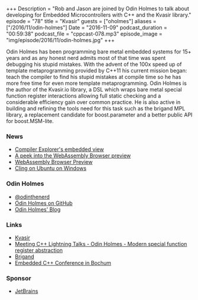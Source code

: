 +++
Description = "Rob and Jason are joined by Odin Holmes to talk about developing for Embedded Microcontrollers with C++ and the Kvasir library."
episode = "78"
title = "Kvasir"
guests = ["oholmes"]
aliases = ["/2016/11/odin-holmes"]
Date = "2016-11-09"
podcast_duration = "00:59:38"
podcast_file = "cppcast-078.mp3"
episode_image = "img/episode/2016/11/odin-holmes.jpg"
+++

Odin Holmes has been programming bare metal embedded systems for 15+ years and as any honest nerd admits most of that time was spent debugging his stupid mistakes. With the advent of the 100x speed up of template metaprogramming provided by C++11 his current mission began: teach the compiler to find his stupid mistakes at compile time so he has more free time for even more template metaprogramming. Odin Holmes is the author of the Kvasir.io library, a DSL which wraps bare metal special function register interactions allowing full static checking and a considerable efficiency gain over common practice. He is also active in building and refining the tools need for this task such as the brigand MPL library, a replacement candidate for boost.parameter and a better public API for boost.MSM-lite.

### News ###

 - [Compiler Explorer's embedded view](http://xania.org/201611/compiler-explorer-now-supports-embedded-view)
 - [A peek into the WebAssembly Browser preview](https://blogs.windows.com/msedgedev/2016/10/31/webassembly-browser-preview/#FkxTj26Ahp54efus.97)
 - [WebAssembly Browser Preview](https://hacks.mozilla.org/2016/10/webassembly-browser-preview/)
 - [Cling on Ubuntu on Windows](https://www.youtube.com/watch?v=PLF5Y5BXD_g)
 
### Odin Holmes ###

 - [@odinthenerd](https://twitter.com/odinthenerd)
 - [Odin Holmes on GitHub](https://github.com/porkybrain)
 - [Odin Holmes' Blog](http://odinthenerd.blogspot.com/)
 
### Links ###

 - [Kvasir](http://kvasir.io/)
 - [Meeting C++ Lightning Talks - Odin Holmes - Modern special function register abstraction](https://www.youtube.com/watch?v=AKAYc9ZFBhk)
 - [Brigand](https://github.com/edouarda/brigand)
 - [Embedded C++ Conference in Bochum](http://www.embo.io/)
 
### Sponsor ###

- [JetBrains](https://www.jetbrains.com/cpp/?utm_source=cppcast&utm_medium=podcast&utm_content=cppcast-podcast&utm_campaign=cpp)

